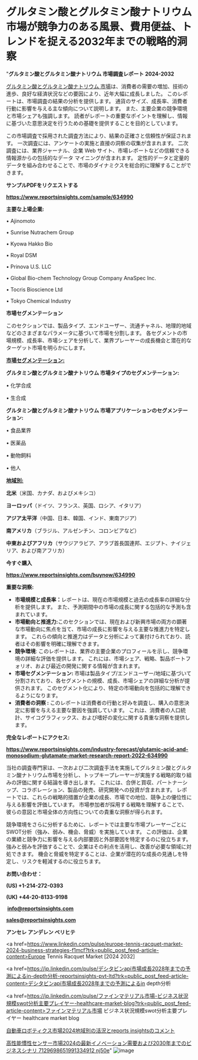 # グルタミン酸とグルタミン酸ナトリウム市場が競争力のある風景、費用便益、トレンドを捉える2032年までの戦略的洞察

"<strong>グルタミン酸とグルタミン酸ナトリウム 市場調査レポート 2024-2032</strong>

<a href=https://www.reportsinsights.com/sample/634990>グルタミン酸とグルタミン酸ナトリウム 市場</a>は、消費者の需要の増加、技術の進歩、良好な経済状況などの要因により、近年大幅に成長しました。 このレポートは、市場調査の結果の分析を提供します。 通貨のサイズ、成長率、消費者行動に影響を与える主な傾向について説明します。 また、主要企業の競争環境と市場シェアも強調します。 読者がレポートの重要なポイントを理解し、情報に基づいた意思決定を行うための基礎を提供することを目的としています。

この市場調査で採用された調査方法により、結果の正確さと信頼性が保証されます。 一次調査には、アンケートの実施と直接の洞察の収集が含まれます。 二次調査には、業界ジャーナル、企業 Web サイト、市場レポートなどの信頼できる情報源からの包括的なデータ マイニングが含まれます。 定性的データと定量的データを組み合わせることで、市場のダイナミクスを総合的に理解することができます。

<strong><b>サンプルPDFをリクエストする</b></strong>

<a href=https://www.reportsinsights.com/sample/634990><strong><u>https://www.reportsinsights.com/sample/634990</u></strong></a>

<strong>主要な上場企業:</strong>

• Ajinomoto

• Sunrise Nutrachem Group

• Kyowa Hakko Bio

• Royal DSM

• Prinova U.S. LLC

• Global Bio-chem Technology Group Company AnaSpec Inc.

• Tocris Bioscience Ltd

• Tokyo Chemical Industry

<strong>市場セグメンテーション</strong>

このセクションでは、製品タイプ、エンドユーザー、流通チャネル、地理的地域などのさまざまなパラメータに基づいて市場を分割します。 各セグメントの市場規模、成長率、市場シェアを分析して、業界プレーヤーの成長機会と潜在的なターゲット市場を明らかにします。

<strong><u>市場セグメンテーション</u></strong><strong><u>:</u></strong>

<strong>グルタミン酸とグルタミン酸ナトリウム 市場タイプのセグメンテーション:</strong>

• 化学合成

• 生合成

<strong>グルタミン酸とグルタミン酸ナトリウム 市場アプリケーションのセグメンテーション:</strong>

• 食品業界

• 医薬品

• 動物飼料

• 他人

<strong><u>地域別</u></strong><strong><u>:</u></strong>

<strong>北米</strong>（米国、カナダ、およびメキシコ）

<strong>ヨーロッパ</strong>（ドイツ、フランス、英国、ロシア、イタリア）

<strong>アジア太平洋</strong>（中国、日本、韓国、インド、東南アジア）

<strong>南アメリカ</strong>（ブラジル、アルゼンチン、コロンビアなど）

<strong>中東およびアフリカ</strong>（サウジアラビア、アラブ首長国連邦、エジプト、ナイジェリア、および南アフリカ）

<strong>今すぐ購入</strong>

<a href=https://www.reportsinsights.com/buynow/634990><strong><u>https://www.reportsinsights.com/buynow/634990</u></strong></a>

<strong>重要な洞察:</strong>
<ul>
  <li><strong>市場規模と成長率：</strong>レポートは、現在の市場規模と過去の成長率の詳細な分析を提供します。 また、予測期間中の市場の成長に関する包括的な予測も含まれています。</li>
  <li><strong>市場動向と推進力:</strong>このセクションでは、現在および新興市場の両方の顕著な市場動向に焦点を当て、市場の成長に影響を与える主要な推進力を特定します。 これらの傾向と推進力はデータと分析によって裏付けられており、読者はその影響を明確に理解できます。</li>
  <li><strong>競争環境</strong>: このレポートは、業界の主要企業のプロフィールを示し、競争環境の詳細な評価を提供します。 これには、市場シェア、戦略、製品ポートフォリオ、および最近の開発に関する情報が含まれます。</li>
  <li><strong>市場セグメンテーション: </strong>市場は製品タイプ/エンドユーザー/地域に基づいて分割されており、各セグメントの規模、成長、市場シェアの詳細な分析が提供されます。 このセグメント化により、特定の市場動向を包括的に理解できるようになります。</li>
  <li><strong>消費者の洞察 : </strong>このレポートは消費者の行動と好みを調査し、購入の意思決定に影響を与える主要な要因を強調しています。 これは、消費者の人口統計、サイコグラフィックス、および嗜好の変化に関する貴重な洞察を提供します。</li>
</ul>
<strong>完全なレポートにアクセス:</strong>

<a href=https://www.reportsinsights.com/industry-forecast/glutamic-acid-and-monosodium-glutamate-market-research-report-2022-634990><strong><u><b>https://www.reportsinsights.com/industry-forecast/glutamic-acid-and-monosodium-glutamate-market-research-report-2022-634990</b></u></strong></a>

当社の調査専門家は、一次および二次調査手法を実施してグルタミン酸とグルタミン酸ナトリウム市場を分析し、トップキープレーヤーが実施する戦略的取り組みの評価に関する結論を導き出します。 これには、合併と買収、パートナーシップ、コラボレーション、製品の発売、研究開発への投資が含まれます。 レポートでは、これらの戦略的措置が企業の成長、市場での地位、競争上の優位性に与える影響を評価しています。 市場参加者が採用する戦略を理解することで、彼らの意図と市場全体の方向性についての貴重な洞察が得られます。

競争環境をさらに分析するために、レポートでは主要な市場プレーヤーごとにSWOT分析（強み、弱み、機会、脅威）を実施しています。 この評価は、企業の業績と競争力に影響を与える内部要因と外部要因を特定するのに役立ちます。 強みと弱みを評価することで、企業はその利点を活用し、改善が必要な領域に対処できます。 機会と脅威を特定することは、企業が潜在的な成長の見通しを特定し、リスクを軽減するのに役立ちます。

<strong>お問い合わせ：</strong>

<strong>(US) +1-214-272-0393</strong>

<strong>(UK) +44-20-8133-9198</strong>

<strong> </strong><a href=info@reportsinsights.com><strong><u>info@reportsinsights.com</u></strong></a>

<a href=sales@reportsinsights.com><strong><u>sales@reportsinsights.com</u></strong></a>

<strong>アンセレ アンデレン ベリヒテ</strong>

<a href=https://www.linkedin.com/pulse/europe-tennis-racquet-market-2024-business-strategies-f1mcf?trk=public_post_feed-article-content>Europe Tennis Racquet Market [2024 2032]</a>

<a href=https://jp.linkedin.com/pulse/デシタビンapi市場成長2028年までの予測によるin-depth分析-reportsinsights-pvt-ltd?trk=public_post_feed-article-content>デシタビンapi市場成長2028年までの予測によるin depth分析</a>

<a href=https://jp.linkedin.com/pulse/ファインマテリアル市場-ビジネス状況規模swot分析主要プレイヤー-healthcare-market-blog?trk=public_post_feed-article-content>ファインマテリアル市場 ビジネス状況規模swot分析主要プレイヤー healthcare market blog</a>

<a href=https://www.linkedin.com/pulse/自動車ロボティクス市場2024地域別の活況とreports-insightsのコメント/>自動車ロボティクス市場2024地域別の活況とreports insightsのコメント</a>

<a href=https://www.linkedin.com/pulse/高性能慣性センサー市場2024の最新イノベーション需要および2030年までのビジネスシナリ-7129698651991334912-nj50e/>高性能慣性センサー市場2024の最新イノベーション需要および2030年までのビジネスシナリ 7129698651991334912 nj50e</a>"
![image](https://github.com/gayatrid12/RIstratergy/assets/158473851/2b010325-4d98-44f7-8775-93fcb1858377)
